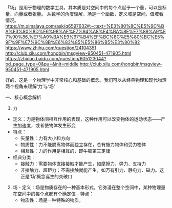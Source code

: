 「场」是用于物理的数学工具，其本质是对空间中的每个点赋予一个量，可以是标量、向量或者张量。 从数学的角度理解，场是一个函数，定义域是空间，值域看情况。https://m.ximalaya.com/ask/q6597632#:~:text=%E3%80%8C%E5%9C%BA%E3%80%8D%E6%98%AF%E7%94%A8%E4%BA%8E%E7%89%A9%E7%90%86,%E7%A9%BA%E9%97%B4%EF%BC%8C%E5%80%BC%E5%9F%9F%E7%9C%8B%E6%83%85%E5%86%B5%E3%80%82 https://www.zhihu.com/question/24104351 http://club.xilu.com/hongbin/msgview-950451-471905.html https://zhidao.baidu.com/question/605123044?bd_page_type=0&pu=&init=middle http://club.xilu.com/hongbin/msgview-950451-471905.html





好的，这是一个物理学中非常核心和基础的概念。我们可以从经典物理和现代物理两个视角来理解‘力’与‘场’

一、核心概念解析
1. 力
  - 定义：力是物体间相互作用的表现，这种作用可以改变物体的运动状态——产生加速度，或者使物体发生形变
  - 特点：
    - 矢量性：力有大小和方向
    - 物质性：力不能脱离物体而独立存在，总有施力物体和受力物体
    - 相互性：力的作用是相互的，即牛顿第三定律
  - 经典分类：
    - 接触力：需要物体直接接触才能产生，如摩擦力、弹力、支持力
    - 非接触力、超距力：不需接触就能产生，如万有引力、静电力、磁力。这正是‘场’概念诞生的突破口

  2. 场
    - 定义：场是物质存在的一种基本形式，它弥漫在整个空间中，某种物理量在空间中的每个点都有个确定值
    - 特点：
      - 物质性：场是一种特殊的物质，
